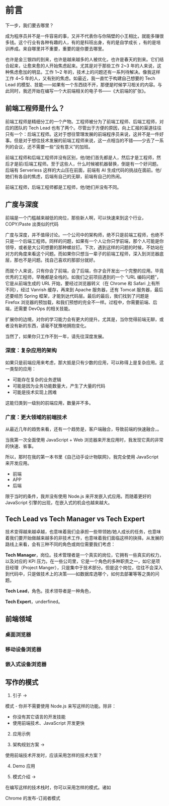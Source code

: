 # 前言
下一步，我们要去哪里？

成为程序员并不是一件容易的事，又并不代表你与你隔壁的小王相比，就能多赚很多钱。这个行业有各种有趣的人，有的是科班出身，有的是自学成长 ，有的是培训养成。来自哪里并不重要，重要的是你要去哪里。

也许是金三银四的到来，也许是越来越多的人被优化，也许是春天的到来。它们结合起来，让愈来愈的人开始焦虑起来。尤其是对于那些工作 2~3 年的人来说，这种焦虑愈加的明显。工作 1~2 年的，技术上的问题还有一系列待解决。像我这样工作 4~5 年的人，又有别的焦虑。如最近，我一直忙于构建自己想要的 Tech Lead 的模型、技能——如果有一个东西绕不开，那便是时候学习相关的内容。与此同时，我还开始在编写一个大前端相关的电子书——《大前端的扩张》。

## 前端工程师是什么？

前端工程师是精细分工的一个产物。工程师被分为了前端工程师、后端工程师，对应的团队的 Tech Lead 也有了两个。尽管出于方便的原因，向上汇报的渠道往往只有一个：后端工程师。这对于想往管理发展的前端程序员来说，这并不是一件好事。但是对于想往技术发展的前端工程师来说，这一点相当的不错——少去了一系列的会议，还不需要一些“没有意义”的加班。

前端工程师和后端工程师并没有区别，他/她们首先都是人，然后才是工程师，然后才是前/后端工程师。至于这些人，什么时候被机器替换，倒是有一个好问题。后端有 Serverless 这样的大山压在前面，前端有 AI 生成代码的挑战在面前。他/她们有各自的焦虑，后端有自己的无聊，前端有自己的热闹。

前端工程师，后端工程师都是工程师，他/她们并没有不同。

## 广度与深度

前端是一个门槛越来越低的岗位，那些新人啊，可以快速来到这个行业，COPY/Paste 出类似的代码

广度与深度，并不值得讨论。一个公司中的架构师，绝不只是前端工程师，也绝不只是一个后端工程师。同样的问题，如果有一个人让你只学前端，那个人可能是你领导，或者是大公司想要的那种螺丝钉。下次，遇到这样的问题的时候，不妨站在对方的角度来看这个问题。而如果你只想当一辈子的前端工程师，深入到浏览器底层，那也不是问题。找自己喜欢的那部分就好。

而就个人来说，只有你会了前端，会了后端，你才会开发出一个完整的应用。毕竟优秀的工程师，早晚都是全栈的。如我们之前项目遇到的一个 “URL 编码问题”，它是从前端生成的 URL 开始，要经过浏览器转义（在 Chrome 和 Safari 上有所不同），经过 Vanrish 缓存，再来到 Apache 服务器，还有 Tomcat 服务器，最后还要经历 Spring 框架，才能到达代码层。最后的最后，我们找到了问题是 Firefox 浏览器的预加载，和我们预想的完全不一样。过程中，你需要前端、后端，还需要 DevOps 的相关技能。

扩展你的边境，对你的学习能力会有更大的提升。尤其是，当你觉得前端无聊，或者没有新的东西，请毫不犹豫地拥抱变化。

当然了，如果你只工作不到一年，请先往深度发展。

### 深度：复杂应用的架构

如果只是前端应用来考虑，那大抵是只有少数的应用，可以称得上是复杂应用。这一类型的应用：

 - 可能存在复杂的业务逻辑
 - 可能是因为业务功能数量大，产生了大量的代码
 - 可能是技术实现上困难

这能归类到一级别的前端应用，数量并不多。

### 广度：更大领域的前端技术

从最近几年的趋势来看，还有一个趋势是，客户端融合，导致前端的快速融合，。

当我第一次全面使用 JavaScript + Web 浏览器来开发应用时，我发现它真的非常的快速、省事。

所以，那时在我的第一本书里《自己动手设计物联网》，我完全使用 JavaScript 来开发应用。

 - 前端
 - APP
 - 后端

限于当时的条件，我并没有使用 Node.js 来开发嵌入式应用。而随着更好的 JavaScript 引擎的出现，在嵌入式的机会也越来越大。

## Tech Lead vs Tech Manager vs Tech Expert

技术变得越来越卓越，也意味着我们会承担一些带领她/她人成长的任务，也意味着我们要开始做越来越多的非技术工作，也意味着我们面临这样的抉择。从发展的路线上来看，会有三种不同的角色或岗位需要我们考虑：

**Tech Manager**，岗位。技术管理者是一个真实的岗位，它拥有一些真实的权力，以及对应的 KPI 压力。在一些公司里，它是一个角色的多种职责之一，如它是项目经理（Project Manger），只是集中于技术部分。但是这个岗位，往往不会深入到代码中，只是做技术上的决策——如数据库选哪个，如何去部署等等之类的问题。

**Tech Lead**，角色。技术领导者是一种角色，

**Tech Expert**，underfined。

## 前端领域

### 桌面浏览器

### 移动设备浏览器

### 嵌入式设备浏览器

## 写作的模式

1. 引子 ->

模式 - 你并不需要使用 Node.js 来写这样的功能。除非：

 -  你没有其它语言的开发技能
 - 使用前端技术、JavaScript 开发更快

2. 应用示例

3. 架构规划方案 ->


使用前端技术开发时，应该采用怎样的技术方案？

4. Demo 应用


5. 模式介绍 ->

在编写这样的技术栈时，你可以采用怎样的模式。诸如

Chrome 的发布-订阅者模式
